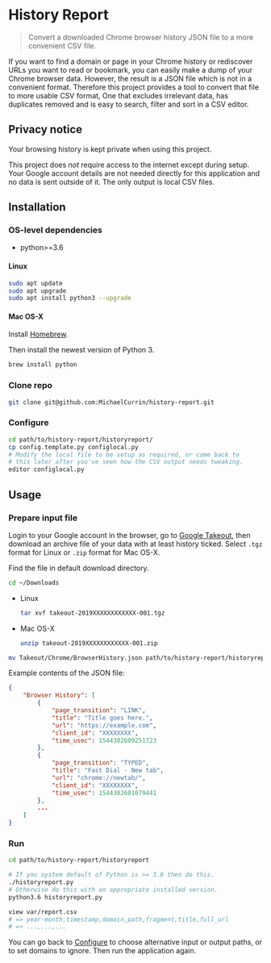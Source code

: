 # History Report
> Convert a downloaded Chrome browser history JSON file to a more convenient CSV file.

If you want to find a domain or page in your Chrome history or rediscover URLs you want to read or bookmark, you can easily make a dump of your Chrome browser data. However, the result is a JSON file which is not in a convenient format. Therefore this project provides a tool to convert that file to more usable CSV format, One that excludes irrelevant data, has duplicates removed and is easy to search, filter and sort in a CSV editor.


## Privacy notice

Your browsing history is kept private when using this project. 

This project does *not* require access to the internet except during setup. Your Google account details are not needed directly for this application and no data is sent outside of it. The only output is local CSV files.
 

## Installation

### OS-level dependencies


- python>=3.6

#### Linux

```bash
sudo apt update
sudo apt upgrade
sudo apt install python3 --upgrade
```

#### Mac OS-X

Install [Homebrew](https://brew.sh/).

Then install the newest version of Python 3.

```bash
brew install python
```


### Clone repo

```bash
git clone git@github.com:MichaelCurrin/history-report.git
```

### Configure

```bash
cd path/to/history-report/historyreport/
cp config.template.py configlocal.py
# Modify the local file to be setup as required, or come back to
# this later after you've seen how the CSV output needs tweaking.
editor configlocal.py 
```


## Usage

### Prepare input file

Login to your Google account in the browser, go to [Google Takeout](https://takeout.google.com/settings/takeout), then download an archive file of your data with at least history ticked. Select `.tgz` format for Linux or `.zip` format for Mac OS-X.

Find the file in default download directory.

```bash
cd ~/Downloads
```

- Linux
    ```bash
    tar xvf takeout-2019XXXXXXXXXXXX-001.tgz
    ```
- Mac OS-X
    ```bash
    unzip takeout-2019XXXXXXXXXXXX-001.zip
    ```

```bash
mv Takeout/Chrome/BrowserHistory.json path/to/history-report/historyreport/var/
```

Example contents of the JSON file:

```json
{
    "Browser History": [
        {
            "page_transition": "LINK",
            "title": "Title goes here.",
            "url": "https://example.com",
            "client_id": "XXXXXXXX",
            "time_usec": 1544302609251723
        },
        {
            "page_transition": "TYPED",
            "title": "Fast Dial - New tab",
            "url": "chrome://newtab/",
            "client_id": "XXXXXXXX",
            "time_usec": 1544302601079441
        },
        ...
    ]
}
```

### Run


```bash
cd path/to/history-report/historyreport

# If you system default of Python is >= 3.6 then do this.
./historyreport.py
# Otherwise do this with an appropriate installed version.
python3.6 historyreport.py

view var/report.csv
# => year-month,timestamp,domain,path,fragment,title,full_url
# => ...,...,...
```

You can go back to [Configure](#configure) to choose alternative input or output paths, or to set domains to ignore. Then run the application again.
